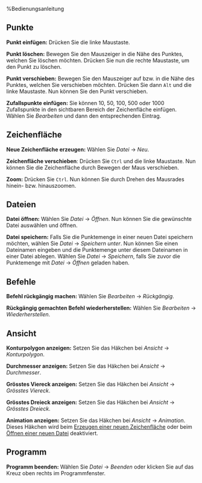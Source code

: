 %Bedienungsanleitung

## Punkte

**Punkt einfügen:** Drücken Sie die linke Maustaste.

**Punkt löschen:** Bewegen Sie den Mauszeiger in die Nähe des Punktes, welchen Sie löschen möchten. Drücken Sie nun die rechte Maustaste, um den Punkt zu löschen.

**Punkt verschieben:** Bewegen Sie den Mauszeiger  auf bzw. in die Nähe des Punktes, welchen Sie verschieben möchten. Drücken Sie dann `Alt` und die linke Maustaste. Nun können Sie den Punkt verschieben.

**Zufallspunkte einfügen:** Sie können 10, 50, 100, 500 oder 1000 Zufallspunkte in den sichtbaren Bereich der Zeichenfläche einfügen. Wählen Sie *Bearbeiten* und dann den entsprechenden Eintrag.



## Zeichenfläche

**Neue Zeichenfläche erzeugen:** Wählen Sie *Datei* → *Neu*.

**Zeichenfläche verschieben**: Drücken Sie `Ctrl` und die linke Maustaste. Nun können Sie die Zeichenfläche durch Bewegen der Maus verschieben.

**Zoom:** Drücken Sie `Ctrl`. Nun können Sie durch Drehen des Mausrades hinein- bzw. hinauszoomen.



## Dateien

**Datei öffnen:** Wählen Sie *Datei* → *Öffnen*. Nun können Sie die gewünschte Datei auswählen und öffnen.

**Datei speichern:** Falls Sie die Punktemenge in einer neuen Datei speichern möchten, wählen Sie *Datei*  →  *Speichern unter*. Nun können Sie einen Dateinamen eingeben und die Punktemenge unter diesem Dateinamen in einer Datei ablegen. Wählen Sie *Datei* →  *Speichern*, falls Sie zuvor die Punktemenge mit *Datei* → *Öffnen* geladen haben.



## Befehle

**Befehl rückgängig machen:** Wählen Sie *Bearbeiten*  → *Rückgängig*.

**Rückgängig gemachten Befehl wiederherstellen:** Wählen Sie *Bearbeiten*  → *Wiederherstellen*.



## Ansicht

**Konturpolygon anzeigen:** Setzen Sie das Häkchen bei *Ansicht* → *Konturpolygon*.

**Durchmesser anzeigen:** Setzen Sie das Häkchen bei *Ansicht* → *Durchmesser*.

**Grösstes Viereck anzeigen:** Setzen Sie das Häkchen bei *Ansicht* → *Grösstes Viereck*.

**Grösstes Dreieck anzeigen:** Setzen Sie das Häkchen bei *Ansicht* → *Grösstes Dreieck*.

**Animation anzeigen:** Setzen Sie das Häkchen bei *Ansicht* → *Animation*. Dieses Häkchen wird beim [Erzeugen einer neuen Zeichenfläche](#zeichenfläche) oder beim [Öffnen einer neuen Datei](#dateien) deaktiviert.



## Programm 

**Programm beenden:** Wählen Sie *Datei* → *Beenden* oder klicken Sie auf das Kreuz oben rechts im Programmfenster.











